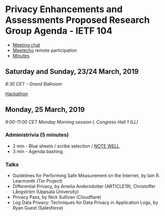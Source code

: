 # Privacy Enhancements and Assessments Proposed Research Group Agenda - IETF 104

* [Meeting chat](xmpp:pearg@jabber.ietf.org?join)
* [Meetecho](http://www.meetecho.com/ietf104/pearg) remote participation
* [Minutes](http://etherpad.tools.ietf.org:9000/p/notes-ietf-104-pearg)

## Saturday and Sunday, 23/24 March, 2019

*8:30 CET - Grand Ballroom*

[Hackathon](https://trac.ietf.org/trac/ietf/meeting/wiki/104hackathon)

## Monday, 25 March, 2019

*9:00-11:00 CET Monday Morning session I, Congress Hall 1 (LL)*

### Administrivia (5 minutes)

* 2 min - Blue sheets / scribe selection / [NOTE WELL](https://www.ietf.org/about/note-well.html)
* 3 min - Agenda bashing

### Talks

* Guidelines for Performing Safe Measurement on the Internet, by Iain R. Learmonth (Tor Project)
* Differential Privacy, by Amelia Andersdotter (ARTICLE19), Christoffer Långström (Uppsala University)
* Privacy Pass, by Nick Sullivan (Cloudflare)
* Log Data Privacy: Techniques for Data Privacy in Application Logs, by Ryan Guest (Salesforce)


